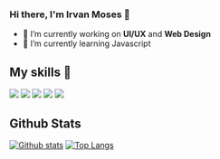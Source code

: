 ### Hi there, I'm Irvan Moses 👋

<!--
**irvanmoses/irvanmoses** is a ✨ _special_ ✨ repository because its `README.md` (this file) appears on your GitHub profile. -->

- 🔭 I’m currently working on **UI/UX** and **Web Design**
- 🌱 I’m currently learning Javascript


## My skills 🚀
![](https://img.shields.io/badge/HTML5-E34F26?style=for-the-badge&logo=html5&logoColor=white)
![](https://img.shields.io/badge/CSS3-1572B6?style=for-the-badge&logo=css3&logoColor=white)
![](https://img.shields.io/badge/Sass-CC6699?style=for-the-badge&logo=sass&logoColor=white)
![](https://img.shields.io/badge/Bootstrap-563D7C?style=for-the-badge&logo=bootstrap&logoColor=white)
![](https://img.shields.io/badge/figma-0AC97F?style=for-the-badge&logo=figma&logoColor=white)


## Github Stats
[![Github stats](https://github-readme-stats.vercel.app/api?username=irvanmoses&show_icons=true&include_all_commits=true&theme=radical)](https://github.com/irvanmoses/github-readme-stats)
[![Top Langs](https://github-readme-stats.vercel.app/api/top-langs/?username=irvanmoses&layout=compact)](https://github.com/irvanmoses/github-readme-stats)



